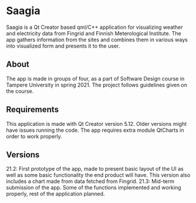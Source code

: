 # Saagia

Saagia is a Qt Creator based qml/C++ application for visualizing weather and electricity data from Fingrid and Finnish Meterological Institute. The app gathers information from the sites and combines them in various ways into visualized form and presents it to the user. 
## About

The app is made in groups of four, as a part of Software Design course in Tampere University in spring 2021. The project follows guidelines given on the course.

## Requirements

This application is made with Qt Creator version 5.12. Older versions might have issues running the code. The app requires extra module QtCharts in order to work properly.

## Versions
21.2: First prototype of the app, made to present basic layout of the UI as well as some basic functionality the end product will have. This version also includes a chart made from data fetched from Fingrid.
21.3: Mid-term submission of the app. Some of the functions implemented and working properly, rest of the application planned.
 
